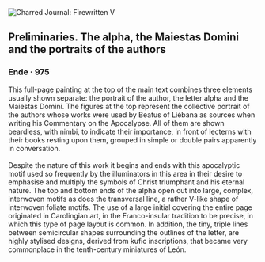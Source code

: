 <div class="artwork-of-the-day">
  <div class="container">
    <div class="img-wrapper">
      <img
        src="https://uploads7.wikiart.org/images/ende/preliminaries-the-alpha-the-maiestas-domini-and-the-portraits-of-the-authors.jpg!Large.jpg"
        alt="Charred Journal: Firewritten V" />
    </div>
    <div class="artwork-detail">
      <div class="artwork-origin"> 
        <h2 class="artwork-name">Preliminaries. The alpha, the Maiestas Domini and the portraits of the authors</h2>
        <h3 class="artist">
          Ende
                    ·  975
        </h3>
      </div>
      <p class="description">
        <span class="artwork-description-text ng-binding" ng-bind-html="viewModel.ArtworkOfTheDay.Description | unsafe">This full-page painting at the top of the main text combines three elements usually shown separate: the portrait of the author, the letter alpha and the Maiestas Domini. The figures at the top represent the collective portrait of the authors whose works were used by Beatus of Liébana as sources when writing his Commentary on the Apocalypse. All of them are shown beardless, with nimbi, to indicate their importance, in front of lecterns with their books resting upon them, grouped in simple or double pairs apparently in conversation.
<br>
<br>Despite the nature of this work it begins and ends with this apocalyptic motif used so frequently by the illuminators in this area in their desire to emphasise and multiply the symbols of Christ triumphant and his eternal nature. The top and bottom ends of the alpha open out into large, complex, interwoven motifs as does the transversal line, a rather V-like shape of interwoven foliate motifs. The use of a large initial covering the entire page originated in Carolingian art, in the Franco-insular tradition to be precise, in which this type of page layout is common. In addition, the tiny, triple lines between semicircular shapes surrounding the outlines of the letter, are highly stylised designs, derived from kufic inscriptions, that became very commonplace in the tenth-century miniatures of León. 
<br>
<br></span>
                        <div class="text-shadow-container" ng-show="showShadow" style=""></div>
      </p>
    </div>
  </div>

</div>
